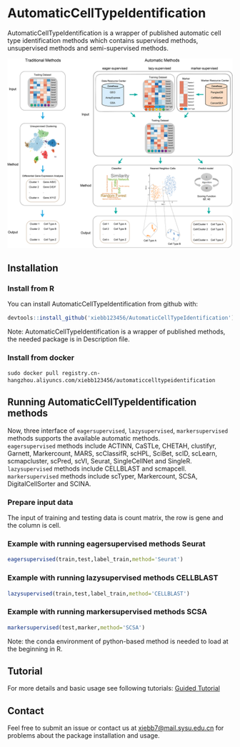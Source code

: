 # AutomaticCellTypeIdentification

AutomaticCellTypeIdentification is a wrapper of published automatic cell type identification methods which contains supervised methods, unsupervised methods and semi-supervised methods.

<p align="center" width="100%">
    <img src="figure/website.png"> 
</p>


## Installation

### Install from R

You can install AutomaticCellTypeIdentification from github with:

```R
devtools::install_github('xiebb123456/AutomaticCellTypeIdentification')
```
Note: AutomaticCellTypeIdentification is a wrapper of published methods, the needed package is in Description file.


### Install from docker
```docker
sudo docker pull registry.cn-hangzhou.aliyuncs.com/xiebb123456/automaticcelltypeidentification
```

## Running AutomaticCellTypeIdentification methods

Now, three interface of ```eagersupervised```, ```lazysupervised```, ```markersupervised``` methods supports the available automatic methods.  
```eagersupervised``` methods include ACTINN, CaSTLe, CHETAH, clustifyr, Garnett, Markercount, MARS, scClassifR, scHPL, SciBet, scID, scLearn, scmapcluster, scPred, scVI, Seurat, SingleCellNet and SingleR.  
```lazysupervised``` methods include CELLBLAST and scmapcell.  
```markersupervised``` methods include scTyper, Markercount, SCSA, DigitalCellSorter and SCINA.  

### Prepare input data  
The input of training and testing data is count matrix, the row is gene and the column is cell.

### Example with running eagersupervised methods Seurat
```R
eagersupervised(train,test,label_train,method='Seurat')
```

### Example with running lazysupervised methods CELLBLAST
```R
lazysupervised(train,test,label_train,method='CELLBLAST')
```

### Example with running markersupervised methods SCSA
```R
markersupervised(test,marker,method='SCSA')
```
Note: the conda environment of python-based method is needed to load at the beginning in R.

## Tutorial
For more details and basic usage see following tutorials:
[Guided Tutorial](vignettes/introduction.Rmd)

## Contact
Feel free to submit an issue or contact us at xiebb7@mail.sysu.edu.cn for problems about the package installation and usage.
